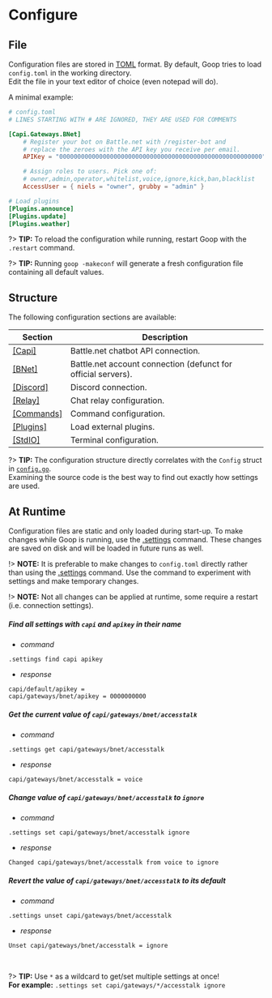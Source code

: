 Configure
=========


File
----

Configuration files are stored in [TOML](https://github.com/toml-lang/toml/blob/master/versions/en/toml-v0.4.0.md) format. By default, Goop tries to load `config.toml` in the working directory.  
Edit the file in your text editor of choice (even notepad will do).

A minimal example:

```toml
# config.toml
# LINES STARTING WITH # ARE IGNORED, THEY ARE USED FOR COMMENTS

[Capi.Gateways.BNet]
    # Register your bot on Battle.net with /register-bot and
    # replace the zeroes with the API key you receive per email.
    APIKey = "00000000000000000000000000000000000000000000000000000000"

    # Assign roles to users. Pick one of:
    # owner,admin,operator,whitelist,voice,ignore,kick,ban,blacklist
    AccessUser = { niels = "owner", grubby = "admin" }

# Load plugins
[Plugins.announce]
[Plugins.update]
[Plugins.weather]
```

?> **TIP:** To reload the configuration while running, restart Goop with the `.restart` command.

?> **TIP:** Running `goop -makeconf` will generate a fresh configuration file containing all default values.


Structure
---------

The following configuration sections are available:

Section|Description
-------|-----------
[[Capi]](bnet.md#capi)|Battle.net chatbot API connection.
[[BNet]](bnet.md#cd-keys)|Battle.net account connection (defunct for official servers).
[[Discord]](discord.md)|Discord connection.
[[Relay]](relay.md)|Chat relay configuration.
[[Commands]](commands.md#config)|Command configuration.
[[Plugins]](plugins.md)|Load external plugins.
[[StdIO]](terminal.md)|Terminal configuration.

?> **TIP:** The configuration structure directly correlates with the `Config` struct in [`config.go`](https://github.com/nielsAD/goop/blob/master/config.go).  
Examining the source code is the best way to find out exactly how settings are used.


At Runtime
----------

Configuration files are static and only loaded during start-up. To make changes while Goop is running, use the [.settings](commands_builtin.md#settings) command. These changes are saved on disk and will be loaded in future runs as well.

!> **NOTE:** It is preferable to make changes to `config.toml` directly rather than using the [.settings](commands_builtin.md#settings) command. Use the command to experiment with settings and make temporary changes.

!> **NOTE:** Not all changes can be applied at runtime, some require a restart (i.e. connection settings).

##### Find all settings with `capi` and `apikey` in their name
  * _command_
  ```properties
  .settings find capi apikey
  ```
  * _response_
  ```properties
  capi/default/apikey =
  capi/gateways/bnet/apikey = 0000000000
  ```

#####  Get the current value of `capi/gateways/bnet/accesstalk`
  * _command_ 
  ```properties
  .settings get capi/gateways/bnet/accesstalk
  ```
  * _response_
  ```properties
  capi/gateways/bnet/accesstalk = voice
  ```

#####  Change value of `capi/gateways/bnet/accesstalk` to `ignore`
  * _command_
  ```properties
  .settings set capi/gateways/bnet/accesstalk ignore
  ```
  * _response_
  ```properties
  Changed capi/gateways/bnet/accesstalk from voice to ignore
  ```

#####  Revert the value of `capi/gateways/bnet/accesstalk` to its default
  * _command_
  ```properties
  .settings unset capi/gateways/bnet/accesstalk
  ```
  * _response_
  ```properties
  Unset capi/gateways/bnet/accesstalk = ignore
  ```

<br>

?> **TIP:** Use `*` as a wildcard to get/set multiple settings at once!  
**For example:** `.settings set capi/gateways/*/accesstalk ignore`

